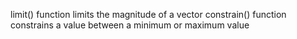 limit() function limits the magnitude of a vector
constrain() function constrains a value between a minimum or maximum value
